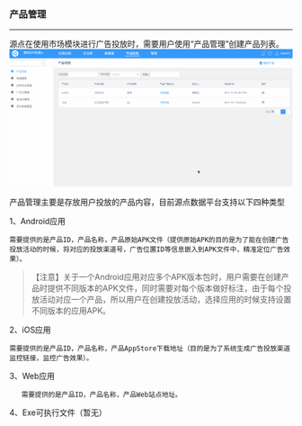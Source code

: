 ### 产品管理

---

源点在使用市场模块进行广告投放时，需要用户使用“产品管理”创建产品列表。![](/assets/产品管理.gif)

产品管理主要是存放用户投放的产品内容，目前源点数据平台支持以下四种类型

1、Android应用

```
需要提供的是产品ID，产品名称，产品原始APK文件（提供原始APK的目的是为了能在创建广告投放活动的时候，将对应的投放渠道号，广告位置ID等信息嵌入到APK文件中，精准定位广告效果）。
```

> 【注意】关于一个Android应用对应多个APK版本包时，用户需要在创建产品时提供不同版本的APK文件，同时需要对每个版本做好标注，由于每个投放活动对应一个产品，所以用户在创建投放活动，选择应用的时候支持设置不同版本的应用APK。



2、iOS应用

```
需要提供的是产品ID，产品名称，产品AppStore下载地址（目的是为了系统生成广告投放渠道监控链接，监控广告效果）。
```

3、Web应用

```
   需要提供的是产品ID，产品名称，产品Web站点地址。
```

4、Exe可执行文件（暂无）

